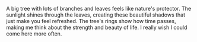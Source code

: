 A big tree with lots of branches and leaves feels like nature's protector. The sunlight shines through the leaves, creating these beautiful shadows that just make you feel refreshed. The tree's rings show how time passes, making me think about the strength and beauty of life. I really wish I could come here more often.